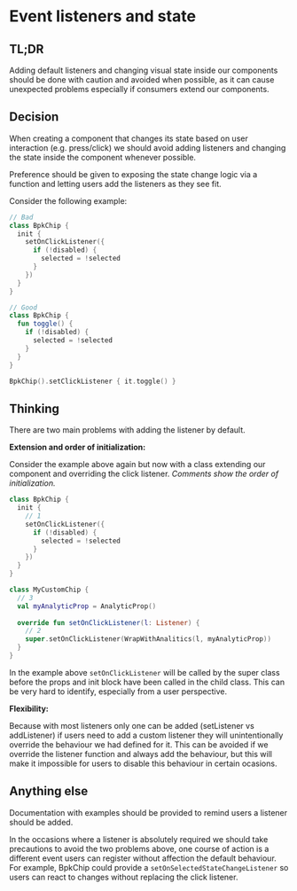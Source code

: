 # Event listeners and state

## TL;DR

Adding default listeners and changing visual state inside our components should be done with caution and avoided when possible, as it can cause unexpected problems especially if consumers extend our components.

## Decision

When creating a component that changes its state based on user interaction (e.g. press/click) we should avoid adding listeners and changing the state inside the component whenever possible.

Preference should be given to exposing the state change logic via a function and letting users add the listeners as they see fit.

Consider the following example:

```Kotlin
// Bad
class BpkChip {
  init {
    setOnClickListener({
      if (!disabled) {
        selected = !selected
      }
    })
  }
}

// Good
class BpkChip {
  fun toggle() {
    if (!disabled) {
      selected = !selected
    }
  }
}

BpkChip().setClickListener { it.toggle() }
```

## Thinking

There are two main problems with adding the listener by default.

**Extension and order of initialization:**

Consider the example above again but now with a class extending our component and overriding the click listener. *Comments show the order of initialization.*

```Kotlin
class BpkChip {
  init {
    // 1
    setOnClickListener({
      if (!disabled) {
        selected = !selected
      }
    })
  }
}

class MyCustomChip {
  // 3
  val myAnalyticProp = AnalyticProp()
 
  override fun setOnClickListener(l: Listener) {
    // 2
    super.setOnClickListener(WrapWithAnalitics(l, myAnalyticProp))
  }
}

```

In the example above `setOnClickListener` will be called by the super class before the props and init block have been called in the child class. This can be very hard to identify, especially from a user perspective.

**Flexibility:**

Because with most listeners only one can be added (setListener vs addListener) if users need
to add a custom listener they will unintentionally override the behaviour we had defined for it. This can be avoided if we override the listener function and always add the behaviour, but this will make it impossible for users to disable this behaviour in certain ocasions.

## Anything else

Documentation with examples should be provided to remind users a listener should be added. 

In the occasions where a listener is absolutely required we should take precautions to avoid 
the two problems above, one course of action is a different event users can register without affection the default behaviour. For example, BpkChip could provide a `setOnSelectedStateChangeListener` so users can react to changes without replacing the click listener.
